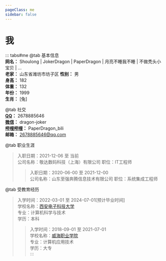 ```yaml
---
pageClass: me
sidebar: false
---
```

# 我

::: tabs#me
@tab 基本信息  
**网名：** Shoulong | JokerDragon | PaperDragon | 月亮不睡我不睡 | 不做秃头小宝贝 |  ...  
**老家：** 山东省潍坊市坊子区
**性别：** 男  
**身高：** 182  
**体重：** 132  
**年份：** 1999  
**生肖：** [兔]  


@tab 社交  
**[QQ](https://user.qzone.qq.com/)：** 2678885646  
**[微信](https://weixin.qq.com/)：** dragon-joker  
**[哔哩哔哩](https://www.bilibili.com/)：** PaperDragon_bili  
**邮箱：** 2678885646@qq.com  

@tab 职业生涯
>入职日期：2021-12-06 至 当前  
> 公司名称：敬达数码科技（上海）有限公司 
> 职位：IT工程师
>>入职日期：2020-06-00 至 2021-12-00  
>> 公司名称：山东至强奔腾信息技术有限公司
>> 职位：系统集成工程师  

@tab 受教育经历  
> 入学时间：2022-03-01 至 2024-07-01[预计毕业时间]  
> 学校名称：[西安电子科技大学](https://www.xidian.edu.cn/)  
> 专业：计算机科学与技术  
> 学历：本科
>> 入学时间：2018-09-01 至 2021-07-01  
>> 学校名称：[威海职业学院](https://www.whvc.edu.cn/)  
>> 专业：计算机应用技术  
>> 学历：大专  
:::

